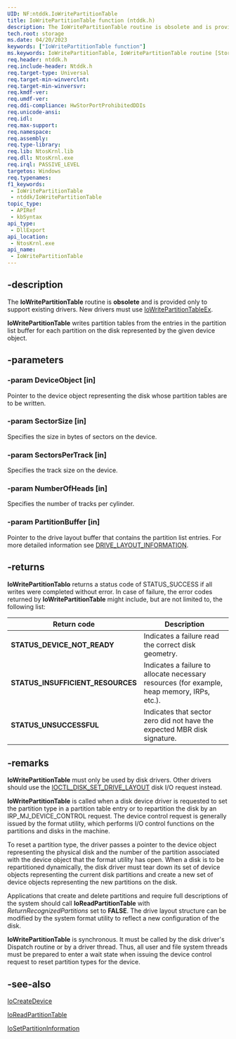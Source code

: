 ```yaml
---
UID: NF:ntddk.IoWritePartitionTable
title: IoWritePartitionTable function (ntddk.h)
description: The IoWritePartitionTable routine is obsolete and is provided only to support existing drivers.
tech.root: storage
ms.date: 04/20/2023
keywords: ["IoWritePartitionTable function"]
ms.keywords: IoWritePartitionTable, IoWritePartitionTable routine [Storage Devices], ntddk/IoWritePartitionTable, rtns-disk_9358ac66-e3ba-43c0-856f-0f8b4c0ee832.xml, storage.iowritepartitiontable
req.header: ntddk.h
req.include-header: Ntddk.h
req.target-type: Universal
req.target-min-winverclnt: 
req.target-min-winversvr: 
req.kmdf-ver: 
req.umdf-ver: 
req.ddi-compliance: HwStorPortProhibitedDDIs
req.unicode-ansi: 
req.idl: 
req.max-support: 
req.namespace: 
req.assembly: 
req.type-library: 
req.lib: NtosKrnl.lib
req.dll: NtosKrnl.exe
req.irql: PASSIVE_LEVEL
targetos: Windows
req.typenames: 
f1_keywords:
 - IoWritePartitionTable
 - ntddk/IoWritePartitionTable
topic_type:
 - APIRef
 - kbSyntax
api_type:
 - DllExport
api_location:
 - NtosKrnl.exe
api_name:
 - IoWritePartitionTable
---
```


## -description

The **IoWritePartitionTable** routine is **obsolete** and is provided only to support existing drivers. New drivers must use [IoWritePartitionTableEx](/windows-hardware/drivers/ddi/ntddk/nf-ntddk-iowritepartitiontableex).

**IoWritePartitionTable** writes partition tables from the entries in the partition list buffer for each partition on the disk represented by the given device object.

## -parameters

### -param DeviceObject [in]

Pointer to the device object representing the disk whose partition tables are to be written.

### -param SectorSize [in]

Specifies the size in bytes of sectors on the device.

### -param SectorsPerTrack [in]

Specifies the track size on the device.

### -param NumberOfHeads [in]

Specifies the number of tracks per cylinder.

### -param PartitionBuffer [in]

Pointer to the drive layout buffer that contains the partition list entries. For more detailed information see [DRIVE_LAYOUT_INFORMATION](/windows-hardware/drivers/ddi/ntdddisk/ns-ntdddisk-_drive_layout_information).

## -returns

**IoWritePartitionTablo** returns a status code of STATUS_SUCCESS if all writes were completed without error. In case of failure, the error codes returned by **IoWritePartitionTable** might include, but are not limited to, the following list:

| Return code | Description |
|--|--|
| **STATUS_DEVICE_NOT_READY** | Indicates a failure read the correct disk geometry. |
| **STATUS_INSUFFICIENT_RESOURCES** | Indicates a failure to allocate necessary resources (for example, heap memory, IRPs, etc.). |
| **STATUS_UNSUCCESSFUL** | Indicates that sector zero did not have the expected MBR disk signature. |

## -remarks

**IoWritePartitionTable** must only be used by disk drivers. Other drivers should use the [IOCTL_DISK_SET_DRIVE_LAYOUT](/windows-hardware/drivers/ddi/ntdddisk/ni-ntdddisk-ioctl_disk_set_drive_layout) disk I/O request instead.

**IoWritePartitionTable** is called when a disk device driver is requested to set the partition type in a partition table entry or to repartition the disk by an IRP_MJ_DEVICE_CONTROL request. The device control request is generally issued by the format utility, which performs I/O control functions on the partitions and disks in the machine.

To reset a partition type, the driver passes a pointer to the device object representing the physical disk and the number of the partition associated with the device object that the format utility has open. When a disk is to be repartitioned dynamically, the disk driver must tear down its set of device objects representing the current disk partitions and create a new set of device objects representing the new partitions on the disk.

Applications that create and delete partitions and require full descriptions of the system should call **IoReadPartitionTable** with *ReturnRecognizedPartitions* set to **FALSE**. The drive layout structure can be modified by the system format utility to reflect a new configuration of the disk.

**IoWritePartitionTable** is synchronous. It must be called by the disk driver's Dispatch routine or by a driver thread. Thus, all user and file system threads must be prepared to enter a wait state when issuing the device control request to reset partition types for the device.

## -see-also

[IoCreateDevice](/windows-hardware/drivers/ddi/wdm/nf-wdm-iocreatedevice)

[IoReadPartitionTable](/windows-hardware/drivers/ddi/ntddk/nf-ntddk-ioreadpartitiontable)

[IoSetPartitionInformation](/windows-hardware/drivers/ddi/ntddk/nf-ntddk-iosetpartitioninformation)
